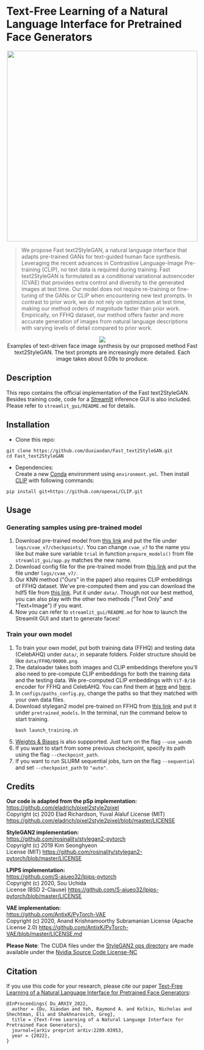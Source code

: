 # Text-Free Learning of a Natural Language Interface for Pretrained Face Generators

<p align="center">
<img src="docs/GUI.gif" width=500/>

> We propose Fast text2StyleGAN, a natural language interface that adapts pre-trained GANs for text-guided human face synthesis. Leveraging the recent advances in Contrastive Language-Image Pre-training (CLIP), no text data is required during training. Fast text2StyleGAN is formulated as a conditional variational autoencoder (CVAE) that provides extra control and diversity to the generated images at test time. Our model does not require re-training or fine-tuning of the GANs or CLIP when encountering new text prompts. In contrast to prior work, we do not rely on optimization at test time, making our method orders of magnitude faster than prior work. Empirically, on FFHQ dataset, our method offers faster and more accurate generation of images from natural language descriptions with varying levels of detail compared to prior work. 

<p align="center">
<img src="docs/teaser.png"/>
<br>
Examples of text-driven face image synthesis by our proposed method Fast text2StyleGAN. The text prompts are increasingly more detailed. Each image takes about 0.09s to produce.
</p>

## Description   
This repo contains the official implementation of the Fast text2StyleGAN. Besides training code, code for a [Streamlit](https://streamlit.io/) inference GUI is also included. Please refer to `streamlit_gui/README.md` for details.




## Installation
- Clone this repo:
``` 
git clone https://github.com/duxiaodan/Fast_text2StyleGAN.git
cd Fast_text2StyleGAN
```
- Dependencies:  
Create a new [Conda](https://docs.anaconda.com/anaconda/install/) environment using `environment.yml`.
Then install [CLIP](https://github.com/openai/CLIP) with following commands:
```shell script
pip install git+https://github.com/openai/CLIP.git
```

## Usage
### Generating samples using pre-trained model
1. Download pre-trained model from [this link](https://drive.google.com/file/d/1kP2xrY24B0WdLybe-oZKUOVas7kmf0cA/view?usp=sharing) and put the file under `logs/cvae_v7/checkpoints/`. You can change `cvae_v7` to the name you like but make sure variable `trial` in function `prepare_models()` from file `streamlit_gui/app.py` matches the new name.
2. Download config file for the pre-trained model from [this link](https://drive.google.com/file/d/1PvObvkTaepRzEVrKAFLADgARGqt6RYDI/view?usp=sharing) and put the file under `logs/cvae_v7/`.
3. Our KNN method ("Ours" in the paper) also requires CLIP embeddings of FFHQ dataset. We've pre-computed them and you can download the hdf5 file from [this link](https://drive.google.com/file/d/1ES0l0n33nEOJjRFsSPGH4WdEvJVwEQWK/view?usp=sharing). Put it under `data/`. Though not our best method, you can also play with the other two methods ("Text Only" and "Text+Image") if you want.
4. Now you can refer to `streamlit_gui/README.md` for how to launch the Streamlit GUI and start to generate faces!

### Train your own model
1. To train your own model, put both training data (FFHQ) and testing data (CelebAHQ) under `data/`, in separate folders. Folder structure should be like `data/FFHQ/00000.png`. 
2. The dataloader takes both images and CLIP embeddings therefore you'll also need to pre-compute CLIP embeddings for both the training data and the testing data. We pre-computed CLIP embeddings with `ViT-B/16` encoder for FFHQ and CelebAHQ. You can find them at [here](https://drive.google.com/file/d/1ES0l0n33nEOJjRFsSPGH4WdEvJVwEQWK/view?usp=sharing) and [here](https://drive.google.com/file/d/15Xnx9vwI47PvfmdQqMcE9Sl9WI64pFJc/view?usp=sharing). 
3. In `configs/paths_config.py`, change the paths so that they matched with your own data files. 
4. Download stylegan2 model pre-trained on FFHQ from [this link](https://drive.google.com/file/d/1RnE5R_ofbDGeKtKrBSBSkR-1O0HufvES/view?usp=sharing) and put it under `pretrained_models`. In the terminal, run the command below to start training.
    ```
    bash launch_training.sh
    ```
5. [Weights & Biases](https://wandb.ai/site) is also suppported. Just turn on the flag `--use_wandb`
6. If you want to start from some previous checkpoint, specify its path using the flag `--checkpoint_path`.
7. If you want to run SLURM sequential jobs, turn on the flag `--sequential` and set `--checkpoint_path` to `"auto"`.

## Credits
**Our code is adapted from the pSp implementation:**  
https://github.com/eladrich/pixel2style2pixel  
Copyright (c) 2020 Elad Richardson, Yuval Alaluf
License (MIT) https://github.com/eladrich/pixel2style2pixel/blob/master/LICENSE

**StyleGAN2 implementation:**  
https://github.com/rosinality/stylegan2-pytorch  
Copyright (c) 2019 Kim Seonghyeon  
License (MIT) https://github.com/rosinality/stylegan2-pytorch/blob/master/LICENSE  

**LPIPS implementation:**  
https://github.com/S-aiueo32/lpips-pytorch  
Copyright (c) 2020, Sou Uchida  
License (BSD 2-Clause) https://github.com/S-aiueo32/lpips-pytorch/blob/master/LICENSE  

**VAE implementation:**  
https://github.com/AntixK/PyTorch-VAE  
Copyright (c) 2020, Anand Krishnamoorthy Subramanian
License (Apache License 2.0) https://github.com/AntixK/PyTorch-VAE/blob/master/LICENSE.md


**Please Note**: The CUDA files under the [StyleGAN2 ops directory](https://github.com/duxiaodan/Fast_text2StyleGAN/tree/master/models/stylegan2/op) are made available under the [Nvidia Source Code License-NC](https://nvlabs.github.io/stylegan2/license.html)


## Citation
If you use this code for your research, please cite our paper <a href="">Text-Free Learning of a Natural Language Interface for Pretrained Face Generators</a>:

```
@InProceedings{ Du_ARXIV_2022,
  author = {Du, Xiaodan and Yeh, Raymond A. and Kolkin, Nicholas and Shechtman, Eli and Shakhnarovich, Greg},
  title = {Text-Free Learning of a Natural Language Interface for Pretrained Face Generators},
  journal={arXiv preprint arXiv:2209.03953,
  year = {2022},
}
```
